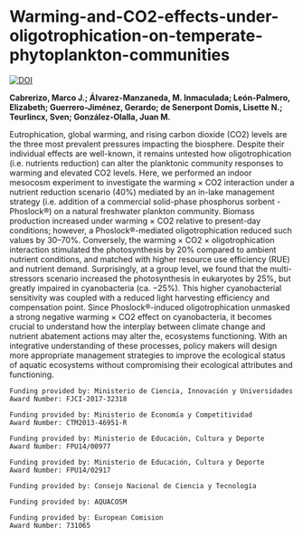 # Warming-and-CO2-effects-under-oligotrophication-on-temperate-phytoplankton-communities
[![DOI](https://zenodo.org/badge/DOI/10.5061/dryad.ksn02v73k.svg)](https://doi.org/10.5061/dryad.ksn02v73k)

**Cabrerizo, Marco J.; Álvarez-Manzaneda, M. Inmaculada; León-Palmero, Elizabeth; Guerrero-Jiménez, Gerardo; de Senerpont Domis, Lisette N.; Teurlincx, Sven; González-Olalla, Juan M.**

Eutrophication, global warming, and rising carbon dioxide (CO2) levels are the three most prevalent pressures impacting the biosphere. Despite their individual effects are well-known, it remains untested how oligotrophication (i.e. nutrients reduction) can alter the planktonic community responses to warming and elevated CO2 levels. Here, we performed an indoor mesocosm experiment to investigate the warming × CO2 interaction under a nutrient reduction scenario (40%) mediated by an in-lake management strategy (i.e. addition of a commercial solid-phase phosphorus sorbent -Phoslock®) on a natural freshwater plankton community. Biomass production increased under warming × CO2 relative to present-day conditions; however, a Phoslock®-mediated oligotrophication reduced such values by 30–70%. Conversely, the warming × CO2 × oligotrophication interaction stimulated the photosynthesis by 20% compared to ambient nutrient conditions, and matched with higher resource use efficiency (RUE) and nutrient demand. Surprisingly, at a group level, we found that the multi-stressors scenario increased the photosynthesis in eukaryotes by 25%, but greatly impaired in cyanobacteria (ca. −25%). This higher cyanobacterial sensitivity was coupled with a reduced light harvesting efficiency and compensation point. Since Phoslock®-induced oligotrophication unmasked a strong negative warming × CO2 effect on cyanobacteria, it becomes crucial to understand how the interplay between climate change and nutrient abatement actions may alter the, ecosystems functioning. With an integrative understanding of these processes, policy makers will design more appropriate management strategies to improve the ecological status of aquatic ecosystems without compromising their ecological attributes and functioning.

```
Funding provided by: Ministerio de Ciencia, Innovación y Universidades
Award Number: FJCI-2017-32318

Funding provided by: Ministerio de Economía y Competitividad
Award Number: CTM2013-46951-R

Funding provided by: Ministerio de Educación, Cultura y Deporte
Award Number: FPU14/00977

Funding provided by: Ministerio de Educación, Cultura y Deporte
Award Number: FPU14/02917

Funding provided by: Consejo Nacional de Ciencia y Tecnología

Funding provided by: AQUACOSM

Funding provided by: European Comision
Award Number: 731065
```
